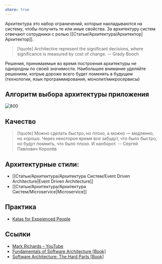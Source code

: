 ```yaml
---
share: true
---
```


Архитектура это набор ограничений, которые накладываются на систему, чтобы получить те или иные свойства. За архитектуру систем отвечают сотрудники с ролью [[Статьи/Архитектура/Архитектор|Архитектор]].

>[!quote]
>Architectire represent the significant decisions, where significance is measured by cost of change. 
>\-- Grady Booch

Решения, принимаемые во время построения архитектуры не однородны по своей значимости. Наибольшее внимание уделяйте решениям, котрые дороже всего будет поменять в будущем (технологии, язык программирования, монолит/микросервисы)

## Алгоритм выбора архитектуры приложения

![800](attachments/arch_algo.svg)


## Качество

>[!quote]
>Можно сделать быстро, но плохо, а можно — медленно, но хорошо. Через некоторое время все забудут, что было быстро, но будут помнить, что было плохо. И наоборот. 
>\-- Сергей Павлович Королёв

## Архитектурные стили:
- [[Статьи/Архитектура/Архитектура Систем/Event Driven Architecture|Event Driven Architecture]]
- [[Статьи/Архитектура/Архитектура Систем/Microservice|Microservice]]
## Практика
- [Katas for Expeienced People](https://kata-log.rocks/experienced)

## Ссылки
- [Mark Richards - YouTube](https://www.youtube.com/@markrichards5014/featured)
- [Fundamentals of Software Architecture [Book]](https://www.oreilly.com/library/view/fundamentals-of-software/9781492043447/)
- [Software Architecture: The Hard Parts [Book]](https://www.oreilly.com/library/view/software-architecture-the/9781492086888/)